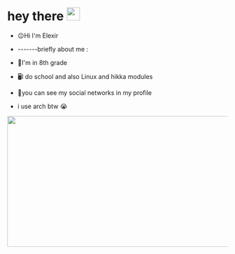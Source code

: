 <h1>
  hey there
  <img src="https://media.giphy.com/media/hvRJCLFzcasrR4ia7z/giphy.gif" width="30px"/>
</h1>


- 😉Hi I'm Elexir
-  -------briefly about me :
- 💾I'm in 8th grade
- 🖥️I do school and also Linux and hikka modules
- 🪪you can see my social networks in my profile

- i use arch btw 😭

<div align="center">
  <img src="https://media.giphy.com/media/dWesBcTLavkZuG35MI/giphy.gif" width="600" height="300"/>
</div>


